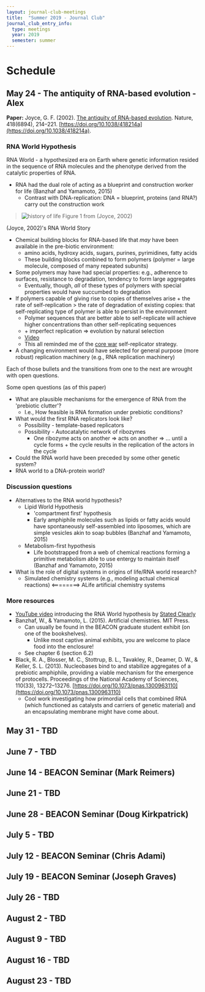 ```yaml
---
layout: journal-club-meetings
title:  "Summer 2019 - Journal Club"
journal_club_entry_info:
  type: meetings
  year: 2019
  semester: summer
---
```


# Schedule

## May 24 - The antiquity of RNA-based evolution - Alex

**Paper:** Joyce, G. F. (2002). [The antiquity of RNA-based evolution](https://www.nature.com/articles/418214a). Nature, 418(6894), 214–221. [https://doi.org/10.1038/418214a](https://doi.org/10.1038/418214a).

### RNA World Hypothesis

RNA World - a hypothesized era on Earth where genetic information resided in the sequence of RNA molecules and the phenotype derived from the catalytic properties of RNA.

- RNA had the dual role of acting as a blueprint and construction worker for life (Banzhaf and Yamamoto, 2015)
  - Contrast with DNA-replication: DNA = blueprint, proteins (and RNA?) carry out the construction work

> ![history of life](https://media.springernature.com/lw900/springer-static/image/art%3A10.1038%2F418214a/MediaObjects/41586_2002_Article_BF418214a_Fig1_HTML.jpg)
> Figure 1 from (Joyce, 2002)

(Joyce, 2002)'s RNA World Story

- Chemical building blocks for RNA-based life that _may_ have been available in the pre-biotic environment:
  - amino acids, hydroxy acids, sugars, purines, pyrimidines, fatty acids
  - These building blocks combined to form polymers (polymer = large molecule, composed of many repeated subunits)
- Some polymers may have had special properties: e.g., adherence to surfaces, resistance to degradation, tendency to form large aggregates
  - Eventually, though, _all_ of these types of polymers with special properties would have succumbed to degradation
- If polymers capable of giving rise to copies of themselves arise + the rate of self-replication > the rate of degradation of existing copies: that self-replicating type of polymer is able to persist in the environment
  - Polymer sequences that are better able to self-replicate will achieve higher concentrations than other self-replicating sequences
  - \+ imperfect replication => evolution by natural selection
  - [Video](https://youtu.be/K1xnYFCZ9Yg?t=155)
  - This all reminded me of the [core war](https://en.wikipedia.org/wiki/Core_War) self-replicator strategy.
- A changing environment would have selected for general purpose (more robust) replication machinery (e.g., RNA replication machinery)

Each of those bullets and the transitions from one to the next are wrought with open questions.

Some open questions (as of this paper)

- What are plausible mechanisms for the emergence of RNA from the 'prebiotic clutter'?
  - I.e., How feasible is RNA formation under prebiotic conditions?
- What would the first RNA replicators look like?
  - Possibility - template-based replicators
  - Possibility - Autocatalytic network of ribozymes
    - One ribozyme acts on another => acts on another => ... until a cycle forms + the cycle results in the replication of the actors in the cycle
- Could the RNA world have been preceded by some other genetic system?
- RNA world to a DNA-protein world?


### Discussion questions

- Alternatives to the RNA world hypothesis?
  - Lipid World Hypothesis
    - 'compartment first' hypothesis
    - Early amphiphile molecules such as lipids or fatty acids would have spontaneously self-assembled into liposomes, which are simple vesicles akin to soap bubbles (Banzhaf and Yamamoto, 2015)
  - Metabolism-first hypothesis
    - Life bootstrapped from a web of chemical reactions forming a primitive metabolism able to use entergy to maintain itself (Banzhaf and Yamamoto, 2015)
- What is the role of digital systems in origins of life/RNA world research?
  - Simulated chemistry systems (e.g., modeling actual chemical reactions) <========> ALife artificial chemistry systems

### More resources

- [YouTube video](https://www.youtube.com/watch?v=K1xnYFCZ9Yg) introducing the RNA World hypothesis by [Stated Clearly](http://statedclearly.com/)
- Banzhaf, W., & Yamamoto, L. (2015). Artificial chemistries. MIT Press.
  - Can usually be found in the BEACON graduate student exhibit (on one of the bookshelves).
    - Unlike most captive animal exhibits, you are welcome to place food into the enclosure!
  - See chapter 6 (section 6.2)
- Black, R. A., Blosser, M. C., Stottrup, B. L., Tavakley, R., Deamer, D. W., & Keller, S. L. (2013). Nucleobases bind to and stabilize aggregates of a prebiotic amphiphile, providing a viable mechanism for the emergence of protocells. Proceedings of the National Academy of Sciences, 110(33), 13272–13276. [https://doi.org/10.1073/pnas.1300963110](https://doi.org/10.1073/pnas.1300963110)
  - Cool work investigating how primordial cells that combined RNA (which functioned as catalysts and carriers of genetic material) and an encapsulating membrane might have come about.

## May 31 - TBD

## June 7 - TBD

## June 14 - BEACON Seminar (Mark Reimers)

## June 21 - TBD

## June 28 - BEACON Seminar (Doug Kirkpatrick)

## July 5 - TBD

## July 12 - BEACON Seminar (Chris Adami)

## July 19 - BEACON Seminar (Joseph Graves)

## July 26 - TBD

## August 2 - TBD

## August 9 - TBD

## August 16 - TBD

## August 23 - TBD
